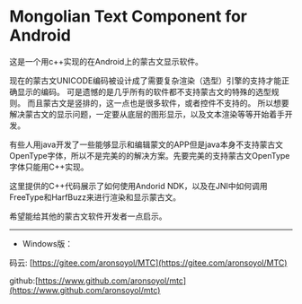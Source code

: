 # Mongolian Text Component for Android

这是一个用c++实现的在Android上的蒙古文显示软件。

现在的蒙古文UNICODE编码被设计成了需要复杂渲染（选型）引擎的支持才能正确显示的编码。
可是遗憾的是几乎所有的软件都不支持蒙古文的特殊的选型规则。
而且蒙古文是竖排的，这一点也是很多软件，或者控件不支持的。
所以想要解决蒙古文的显示问题，一定要从底层的图形显示，以及文本渲染等等开始着手开发。

有些人用java开发了一些能够显示和编辑蒙文的APP但是java本身不支持蒙古文OpenType字体，所以不是完美的的解决方案。先要完美的支持蒙古文OpenType字体只能用C++实现。

这里提供的C++代码展示了如何使用Andorid NDK，以及在JNI中如何调用FreeType和HarfBuzz来进行渲染和显示蒙古文。

希望能给其他的蒙古文软件开发者一点启示。

***

- Windows版：

码云: [https://gitee.com/aronsoyol/MTC](https://gitee.com/aronsoyol/MTC)

github:[https://www.github.com/aronsoyol/mtc](https://www.github.com/aronsoyol/mtc)
